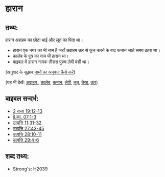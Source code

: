 # हारान #

## तथ्य: ##

हारान अब्राहम का छोटा भाई और लूत का पिता था।

* हारान एक नगर का भी नाम है जहाँ अब्राहम ऊर से कूच करने के बाद कनान जाते समय ठहरा था।
* कालेब के पुत्र का नाम भी हारान था।
* बाइबल में हारान नामक तीसरा पुरुष लेवी वंशी था।
  

(अनुवाद के सुझाव [नामों का अनुवाद कैसे करें](rc://hi/ta/man/translate/translate-names))

(यह भी देखें: [अब्राहम ](../names/abraham.md), [कालेब](../names/caleb.md), [कनान](../names/canaan.md), [लेवी](../names/levite.md), [लूत](../names/lot.md), [तेरह](../names/terah.md), [ऊर](../names/ur.md))

## बाइबल सन्दर्भ: ##

* [2 राजा 19:12-13](rc://hi/tn/help/2ki/19/12)
* [प्रे.का. 07:1-3](rc://hi/tn/help/act/07/01)
* [उत्पत्ति 11:31-32](rc://hi/tn/help/gen/11/31)
* [उत्पत्ति 27:43-45](rc://hi/tn/help/gen/27/43)
* [उत्पत्ति 28:10-11](rc://hi/tn/help/gen/28/10)
* [उत्पत्ति 29:4-6](rc://hi/tn/help/gen/29/04)

## शब्द तथ्य: ##

* Strong's: H2039
